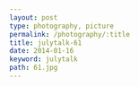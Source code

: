 ```yaml
---
layout: post
type: photography, picture
permalink: /photography/:title
title: julytalk-61
date: 2014-01-16
keyword: julytalk
path: 61.jpg
---
```



